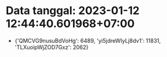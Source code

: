 # Data tanggal: 2023-01-12 12:44:40.601968+07:00

* {'QMCVG9nusuBdVoHg': 6489, 'yi5jdreWIyLj8dv1': 11831, 'TLXuoipWjZOD7Gxz': 2062}
